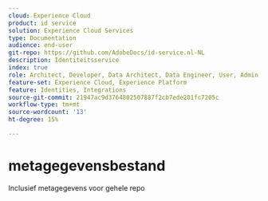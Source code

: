 ```yaml
---
cloud: Experience Cloud
product: id service
solution: Experience Cloud Services
type: Documentation
audience: end-user
git-repo: https://github.com/AdobeDocs/id-service.nl-NL
description: Identiteitsservice
index: true
role: Architect, Developer, Data Architect, Data Engineer, User, Admin, Leader
feature-set: Experience Cloud, Experience Platform
feature: Identities, Integrations
source-git-commit: 21947ac9d3764802507887f2cb7ede201fc7205c
workflow-type: tm+mt
source-wordcount: '13'
ht-degree: 15%

---
```



# metagegevensbestand

Inclusief metagegevens voor gehele repo